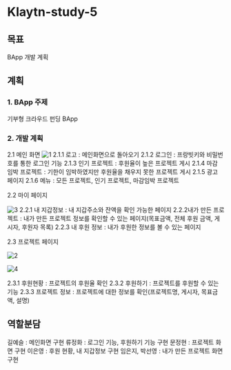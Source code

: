 # Klaytn-study-5

## 목표
BApp 개발 계획

## 계획

### 1. BApp 주제
기부형 크라우드 펀딩 BApp

### 2. 개발 계획
2.1 메인 화면
![1](https://user-images.githubusercontent.com/53432869/70372346-14b14b00-1921-11ea-911f-011d0da53fb8.PNG)
2.1.1 로고 : 메인화면으로 돌아오기
2.1.2 로그인 : 프랑빗키와 비밀번호를 통한 로그인 기능
2.1.3 인기 프로젝트 : 후원율이 높은 프로젝트 게시
2.1.4 마감 임박 프로젝트 : 기한이 임박하였지만 후원율을 채우지 못한 프로젝트 게시
2.1.5 광고 페이지
2.1.6 메뉴 : 모든 프로젝트, 인기 프로젝트, 마감임박 프로젝트

2.2 마이 페이지

![3](https://user-images.githubusercontent.com/53432869/70372350-1713a500-1921-11ea-97a6-1d9b83cceaba.PNG)
2.2.1 내 지갑정보 : 내 지갑주소와 잔액을 확인 가능한 페이지
2.2.2내가 만든 프로젝트 : 내가 만든 프로젝트 정보를 확인할 수 있는 페이지(목표금액, 전체 후원 금액, 게시자, 후원자 목록)
2.2.3 내 후원 정보 : 내가 후원한 정보를 볼 수 있는 페이지

2.3 프로젝트 페이지

![2](https://user-images.githubusercontent.com/53432869/70372348-1549e180-1921-11ea-96c6-1f2399c021be.PNG)

![4](https://user-images.githubusercontent.com/53432869/70372352-18dd6880-1921-11ea-88d3-e4b4b26c10fa.PNG)

2.3.1 후원현황 : 프로젝트의 후원율 확인
2.3.2 후원하기 : 프로젝트를 후원할 수 있는 기능
2.3.3 프로젝트 정보 : 프로젝트에 대한 정보를 확인(프로젝트명, 게시자, 목표금액, 설명)


## 역할분담
길예슬 : 메인화면 구현
류정화 : 로그인 기능, 후원하기 기능 구현
문정현 : 프로젝트 화면 구현
이은영 : 후원 현황, 내 지갑정보 구현
임은지, 박선영 : 내가 만든 프로젝트 화면 구현
